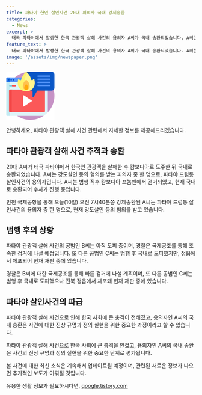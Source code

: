 ```yaml
---
title: 파타야 한인 살인사건 20대 피의자 국내 강제송환
categories:
  - News
excerpt: >
  태국 파타야에서 발생한 한국 관광객 살해 사건의 용의자 A씨가 국내 송환되었습니다. A씨는 살인 혐의로 지난 5월 발생한 사건의 용의자 중 한 명으로, 캄보디아 도주 후 검거되었습니다. 경찰은 미도피 중인 B씨에 대한 국제 수배를 진행 중이며, 다른 공범 C씨는 국내에서 체포돼 재판 중입니다. (150자) 
feature_text: >
  태국 파타야에서 발생한 한국 관광객 살해 사건의 용의자 A씨가 국내 송환되었습니다. A씨는 살인 혐의로 지난 5월 발생한 사건의 용의자 중 한 명으로, 캄보디아 도주 후 검거되었습니다. 경찰은 미도피 중인 B씨에 대한 국제 수배를 진행 중이며, 다른 공범 C씨는 국내에서 체포돼 재판 중입니다. (150자) 
image: '/assets/img/newspaper.png'
---
```


<p><img src="/assets/img/news.png" alt="rentncar 속보" /></p>

<p>안녕하세요, 파타야 관광객 살해 사건 관련해서 자세한 정보를 제공해드리겠습니다.</p>

<h2 data-ke-size="size26">파타야 관광객 살해 사건 추적과 송환</h2>

<p>20대 A씨가 태국 파타야에서 한국인 관광객을 살해한 후 캄보디아로 도주한 뒤 국내로 송환되었습니다. A씨는 강도살인 등의 혐의를 받는 피의자 중 한 명으로, 파타야 드럼통 살인사건의 용의자입니다. A씨는 범행 직후 캄보디아 프놈펜에서 검거되었고, 현재 국내로 송환되어 수사가 진행 중입니다.</p>

<p data-ke-size="size16">
인천 국제공항을 통해 오늘(10일) 오전 7시40분쯤 강제송환된 A씨는 파타야 드럼통 살인사건의 용의자 중 한 명으로, 현재 강도살인 등의 혐의를 받고 있습니다.
</p>

<h2 data-ke-size="size26">범행 후의 상황</h2>

<p>파타야 관광객 살해 사건의 공범인 B씨는 아직 도피 중이며, 경찰은 국제공조를 통해 조속한 검거에 나설 예정입니다. 또 다른 공범인 C씨는 범행 후 국내로 도피했지만, 정읍에서 체포되어 현재 재판 중에 있습니다.</p>

<p data-ke-size="size16">
경찰은 B씨에 대한 국제공조를 통해 빠른 검거에 나설 계획이며, 또 다른 공범인 C씨는 범행 후 국내로 도피했으나 전북 정읍에서 체포돼 현재 재판 중에 있습니다.
</p>

<h2 data-ke-size="size26">파타야 살인사건의 파급</h2>

<p>파타야 관광객 살해 사건으로 인해 한국 사회에 큰 충격이 전해졌고, 용의자인 A씨의 국내 송환은 사건에 대한 진상 규명과 정의 실현을 위한 중요한 과정이라고 할 수 있습니다.</p>

<p data-ke-size="size16">
파타야 관광객 살해 사건으로 한국 사회에 큰 충격을 안겼고, 용의자인 A씨의 국내 송환은 사건의 진상 규명과 정의 실현을 위한 중요한 단계로 평가됩니다.
</p>

<p>본 사건에 대한 최신 소식은 계속해서 업데이트될 예정이며, 관련된 새로운 정보가 나오면 추가적인 보도가 이뤄질 것입니다.</p>
유용한 생활 정보가 필요하시다면, <a href="https://qoogle.tistory.com" rel="dofollow">qoogle.tistory.com</a>


